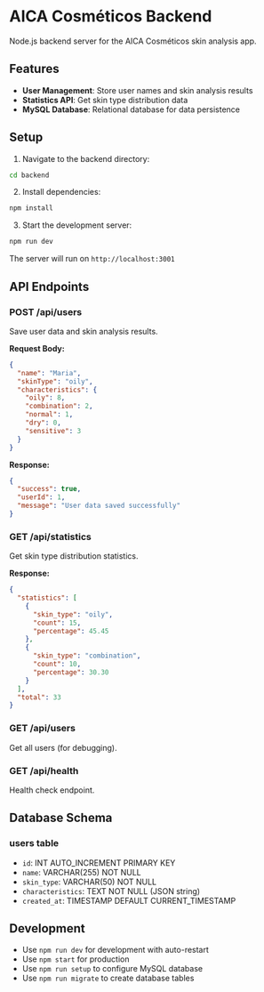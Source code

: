 # AICA Cosméticos Backend

Node.js backend server for the AICA Cosméticos skin analysis app.

## Features

- **User Management**: Store user names and skin analysis results
- **Statistics API**: Get skin type distribution data
- **MySQL Database**: Relational database for data persistence

## Setup

1. Navigate to the backend directory:
```bash
cd backend
```

2. Install dependencies:
```bash
npm install
```

3. Start the development server:
```bash
npm run dev
```

The server will run on `http://localhost:3001`

## API Endpoints

### POST /api/users
Save user data and skin analysis results.

**Request Body:**
```json
{
  "name": "Maria",
  "skinType": "oily",
  "characteristics": {
    "oily": 8,
    "combination": 2,
    "normal": 1,
    "dry": 0,
    "sensitive": 3
  }
}
```

**Response:**
```json
{
  "success": true,
  "userId": 1,
  "message": "User data saved successfully"
}
```

### GET /api/statistics
Get skin type distribution statistics.

**Response:**
```json
{
  "statistics": [
    {
      "skin_type": "oily",
      "count": 15,
      "percentage": 45.45
    },
    {
      "skin_type": "combination",
      "count": 10,
      "percentage": 30.30
    }
  ],
  "total": 33
}
```

### GET /api/users
Get all users (for debugging).

### GET /api/health
Health check endpoint.

## Database Schema

### users table
- `id`: INT AUTO_INCREMENT PRIMARY KEY
- `name`: VARCHAR(255) NOT NULL
- `skin_type`: VARCHAR(50) NOT NULL
- `characteristics`: TEXT NOT NULL (JSON string)
- `created_at`: TIMESTAMP DEFAULT CURRENT_TIMESTAMP

## Development

- Use `npm run dev` for development with auto-restart
- Use `npm start` for production
- Use `npm run setup` to configure MySQL database
- Use `npm run migrate` to create database tables
